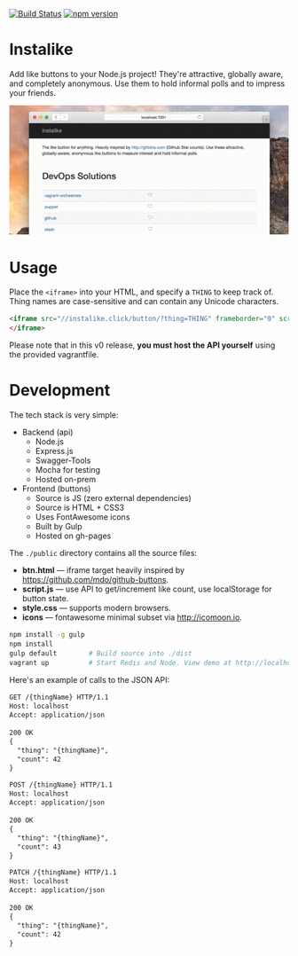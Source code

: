 [![Build Status](https://travis-ci.org/theopak/instalike.svg?branch=master)](https://travis-ci.org/theopak/instalike) [![npm version](https://badge.fury.io/js/instalike.svg)](http://badge.fury.io/js/instalike)

# Instalike

Add like buttons to your Node.js project! They're attractive, globally aware, and completely anonymous. Use them to hold informal polls and to impress your friends.

![preview.gif](preview.gif)


# Usage

Place the `<iframe>` into your HTML, and specify a `THING` to keep track of. Thing names are case-sensitive and can contain any Unicode characters.

```html
<iframe src="//instalike.click/button/?thing=THING" frameborder="0" scrolling="0" width="140px" height="16px">
</iframe>
```

Please note that in this v0 release, **you must host the API yourself** using the provided vagrantfile.


# Development

The tech stack is very simple:

- Backend (api)
  - Node.js
  - Express.js
  - Swagger-Tools
  - Mocha for testing
  - Hosted on-prem
- Frontend (buttons)
  - Source is JS (zero external dependencies)
  - Source is HTML + CSS3
  - Uses FontAwesome icons
  - Built by Gulp
  - Hosted on gh-pages

The `./public` directory contains all the source files:

- **btn.html** — iframe target heavily inspired by https://github.com/mdo/github-buttons.
- **script.js** — use API to get/increment like count, use localStorage for button state.
- **style.css** — supports modern browsers.
- **icons** — fontawesome minimal subset via http://icomoon.io.

```bash
npm install -g gulp
npm install
gulp default        # Build source into ./dist
vagrant up          # Start Redis and Node. View demo at http://localhost:8080/demo/
```

Here's an example of calls to the JSON API:

```
GET /{thingName} HTTP/1.1
Host: localhost
Accept: application/json

200 OK
{
  "thing": "{thingName}",
  "count": 42
}
```

```
POST /{thingName} HTTP/1.1
Host: localhost
Accept: application/json

200 OK
{
  "thing": "{thingName}",
  "count": 43
}
```

```
PATCH /{thingName} HTTP/1.1
Host: localhost
Accept: application/json

200 OK
{
  "thing": "{thingName}",
  "count": 42
}
```
